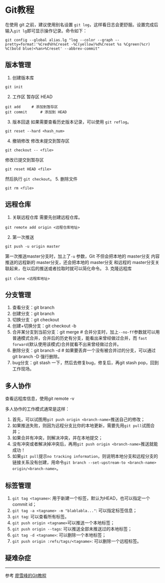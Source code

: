 # Git教程

在使用 git 之前，建议使用别名设置 `git log`，这样看日志会更舒服。设置完成后输入`git lg`即可显示操作记录。命令如下：

`git config --global alias.lg "log --color --graph --pretty=format:'%Cred%h%Creset -%C(yellow)%d%Creset %s %Cgreen(%cr) %C(bold blue)<%an>%Creset' --abbrev-commit"`

## 版本管理

1. 创建版本库
```
git init 
```
2. 工作区 暂存区 HEAD
```
git add     # 添加到暂存区
git commit      # 添加到 HEAD   
```
3. 版本回退
如果需要查看历史版本记录，可以使用 `git reflog`。
```
git reset --hard <hash_num>
```
4. 撤销修改
修改未提交到暂存区
```
git checkout -- <file>
```
修改已提交到暂存区
```
git reset HEAD <file>
```
然后执行 `git checkout`。
5. 删除文件
```
git rm <file>
```

## 远程仓库

1. 关联远程仓库
需要先创建远程仓库。
```
git remote add origin <远程仓库地址>
```
2. 第一次推送
```
git push -u origin master
```
第一次推送master分支时，加上了`-u` 参数，Git 不但会把本地的 master分支 内容推送的远程新的 master分支，还会把本地的 master分支 和远程的 master分支关联起来，在以后的推送或者拉取时就可以简化命令。
3. 克隆远程库
```
git clone <远程库地址>
```

## 分支管理

1. 查看分支：git branch
2. 创建分支：git branch <name>
3. 切换分支：git checkout <name>
4. 创建+切换分支：git checkout -b <name>
5. 合并某分支到当前分支：git merge <name>  # 合并分支时，加上`--no-ff`参数就可以用普通模式合并，合并后的历史有分支，能看出来曾经做过合并，而 `fast forward`(默认使用该模式)合并就看不出来曾经做过合并。
6. 删除分支：git branch -d <name>  # 如果要丢弃一个没有被合并过的分支，可以通过git branch -D <name> 强行删除。
7. bug分支：git stash 一下，然后去修复bug，修复后，再git stash pop，回到工作现场。

## 多人协作
查看远程库信息，使用git remote -v

多人协作的工作模式通常是这样：
1. 首先，可以试图用`git push origin <branch-name>`推送自己的修改；
2. 如果推送失败，则因为远程分支比你的本地更新，需要先用`git pull`试图合并；
3. 如果合并有冲突，则解决冲突，并在本地提交；
4. 没有冲突或者解决掉冲突后，再用`git push origin <branch-name>`推送就能成功！
5. 如果`git pull`提示`no tracking information`，则说明本地分支和远程分支的链接关系没有创建，用命令`git branch --set-upstream-to <branch-name> origin/<branch-name>`。

## 标签管理

1. `git tag <tagname>`: 用于新建一个标签，默认为HEAD，也可以指定一个commit id；
2. `git tag -a <tagname> -m "blablabla..."`: 可以指定标签信息；
3. `git tag`: 可以查看所有标签。
4. `git push origin <tagname>`可以推送一个本地标签；
5. `git push origin --tags`: 可以推送全部未推送过的本地标签；
6. `git tag -d <tagname>`: 可以删除一个本地标签；
7. `git push origin :refs/tags/<tagname>`: 可以删除一个远程标签。

## 疑难杂症

---
参考
[廖雪峰的Git教程](https://www.liaoxuefeng.com/wiki/896043488029600)